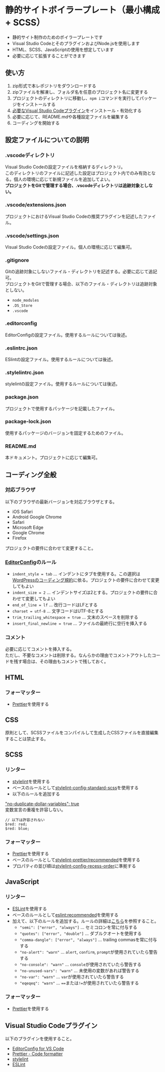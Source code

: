 # 静的サイトボイラープレート（最小構成 + SCSS）
- 静的サイト制作のためのボイラープレートです
- Visual Studio CodeとそのプラグインおよびNode.jsを使用します
- HTML、SCSS、JavaScriptの使用を想定しています
- 必要に応じて拡張することができます

## 使い方
1. zip形式で本レポジトリをダウンロードする
2. zipファイルを解凍し、フォルダ名を任意のプロジェクト名に変更する
3. プロジェクトのディレクトリに移動し、`npm i`コマンドを実行してパッケージをインストールする
4. [必要なVisual Studio Codeプラグイン](https://github.com/foolish-pine/static-site-boilerplate-scss#visual-studio-code%E3%83%97%E3%83%A9%E3%82%B0%E3%82%A4%E3%83%B3)をインストール・有効化する
5. 必要に応じて、README.mdや各種設定ファイルを編集する
6. コーディングを開始する

## 設定ファイルについての説明
### .vscodeディレクトリ
Visual Studio Codeの設定ファイルを格納するディレクトリ。<br>
このディレクトリのファイルに記述した設定はプロジェクト内でのみ有効となる。個人の環境に応じて新規ファイルを追加してよい。<br>
**プロジェクトをGitで管理する場合、.vscodeディレクトリは追跡対象としない。**

### .vscode/extensions.json
プロジェクトにおけるVisual Studio Codeの推奨プラグインを記述したファイル。

### .vscode/settings.json
Visual Studio Codeの設定ファイル。個人の環境に応じて編集可。

### .gitignore
Gitの追跡対象にしないファイル・ディレクトリを記述する。必要に応じて追記可。<br>
プロジェクトをGitで管理する場合、以下のファイル・ディレクトリは追跡対象としない。
- `node_modules`
- `.DS_Store`
- `.vscode`

### .editorconfig
EditorConfigの設定ファイル。使用するルールについては後述。

### .eslintrc.json
ESlintの設定ファイル。使用するルールについては後述。

### .stylelintrc.json
stylelintの設定ファイル。使用するルールについては後述。

### package.json
プロジェクトで使用するパッケージを記載したファイル。

### package-lock.json
使用するパッケージのバージョンを固定するためのファイル。

### README.md
本ドキュメント。プロジェクトに応じて編集可。

## コーディング全般
### 対応ブラウザ
以下のブラウザの最新バージョンを対応ブラウザとする。
- iOS Safari
- Android Google Chrome
- Safari
- Microsoft Edge
- Google Chrome
- Firefox

プロジェクトの要件に合わせて変更すること。

### [EditorConfig](https://editorconfig.org/)のルール
- `indent_style = tab` … インデントにタブを使用する。この選択は[WordPressのコーディング規約](https://developer.wordpress.org/coding-standards/wordpress-coding-standards/php/#indentation)に依る。プロジェクトの要件に合わせて変更してもよい
- `indent_size = 2` … インデントサイズは2とする。プロジェクトの要件に合わせて変更してもよい
- `end_of_line = lf` … 改行コードはLFとする
- `charset = utf-8` … 文字コードはUTF-8とする
- `trim_trailing_whitespace = true` … 文末のスペースを削除する
- `insert_final_newline = true` … ファイルの最終行に空行を挿入する

### コメント
必要に応じてコメントを挿入する。<br>
ただし、不要なコメントは削除する。なんらかの理由でコメントアウトしたコードを残す場合は、その理由もコメントで残しておく。

## HTML
### フォーマッター
- [Prettier](https://marketplace.visualstudio.com/items?itemName=esbenp.prettier-vscode)を使用する

## CSS
原則として、SCSSファイルをコンパイルして生成したCSSファイルを直接編集することは禁止する。

## SCSS
### リンター
- [stylelint](https://stylelint.io/)を使用する
- ベースのルールとして[stylelint-config-standard-scss](https://github.com/stylelint-scss/stylelint-config-standard-scss)を使用する
- 以下のルールを追加する

["no-duplicate-dollar-variables": true](https://github.com/kristerkari/stylelint-scss/tree/master/src/rules/no-duplicate-dollar-variables)<br>
変数宣言の重複を許容しない。
```
// 以下は許容されない
$red: red;
$red: blue;
```

### フォーマッター
- [Prettier](https://prettier.io/)を使用する
- ベースのルールとして[stylelint-prettier/recommended](https://github.com/prettier/stylelint-prettier)を使用する
- プロパティの並び順は[stylelint-config-recess-order](https://github.com/stormwarning/stylelint-config-recess-order)に準拠する

## JavaScript
### リンター
- [ESLint](https://eslint.org/)を使用する
- ベースのルールとして[eslint:recommended](https://eslint.org/docs/rules/)を使用する
- 加えて、以下のルールを追加する。ルールの詳細は[こちら](https://eslint.org/docs/rules/)を参照すること。
	- `"semi": ["error", "always"]` … セミコロンを常に付与する
	- `"quotes": ["error", "double"]` … ダブルクオートを使用する
	- `"comma-dangle": ["error", "always"]` … trailing commasを常に付与する
	- `"no-alert": "warn"` … `alert`, `confirm`, `prompt`が使用されていたら警告する
	- `"no-console": "warn"` … `console`が使用されていたら警告する
	- `"no-unused-vars": "warn"` … 未使用の変数があれば警告する
	- `"no-var": "warn"` … `var`が使用されていたら警告する
	- `"eqeqeq": "warn"` … `==`または`!=`が使用されていたら警告する

### フォーマッター
- [Prettier](https://prettier.io/)を使用する

## Visual Studio Codeプラグイン
以下のプラグインを使用すること。

- [EditorConfig for VS Code](https://marketplace.visualstudio.com/items?itemName=EditorConfig.EditorConfig)
- [Prettier - Code formatter](https://marketplace.visualstudio.com/items?itemName=esbenp.prettier-vscode)
- [stylelint](https://marketplace.visualstudio.com/items?itemName=stylelint.vscode-stylelint)
- [ESLint](https://marketplace.visualstudio.com/items?itemName=dbaeumer.vscode-eslint)
